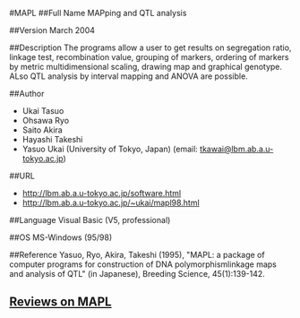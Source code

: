 #MAPL
##Full Name
MAPping and QTL analysis

##Version
March 2004

##Description
The programs allow a user to get results on segregation ratio, linkage test, recombination value, grouping of markers, ordering of markers by metric multidimensional scaling, drawing map and graphical genotype. ALso QTL analysis by interval mapping and ANOVA are possible.

##Author
* Ukai Tasuo
* Ohsawa Ryo
* Saito Akira
* Hayashi Takeshi
* Yasuo Ukai (University of Tokyo, Japan) (email: tkawai@lbm.ab.a.u-tokyo.ac.jp)

##URL
* http://lbm.ab.a.u-tokyo.ac.jp/software.html
* http://lbm.ab.a.u-tokyo.ac.jp/~ukai/mapl98.html

##Language
Visual Basic (V5, professional)

##OS
MS-Windows (95/98)

##Reference
Yasuo, Ryo, Akira, Takeshi (1995), "MAPL: a package of computer programs for construction of DNA polymorphismlinkage maps and analysis of QTL" (in Japanese), Breeding Science, 45(1):139-142.


## [Reviews on MAPL](https://github.com/gaow/genetic-analysis-software/issues/306)